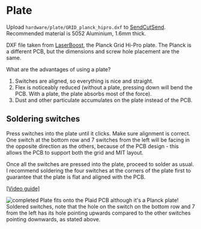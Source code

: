 # Plate

Upload `hardware/plate/GRID_planck_hipro.dxf`
to [SendCutSend](https://sendcutsend.com/).
Recommended material is 5052 Aluminium, 1.6mm thick.

DXF file taken from [LaserBoost](https://www.laserboost.com/plates-planck),
the Planck Grid Hi-Pro plate. The Planck is a different PCB, but the dimensions
and screw hole placement are the same.

What are the advantages of using a plate?

1. Switches are aligned, so everything is nice and straight.
2. Flex is noticeably reduced (without a plate, pressing down will bend
the PCB. With a plate, the plate absorbs most of the force).
3. Dust and other particulate accumulates on the plate instead of the PCB.

## Soldering switches
Press switches into the plate until it clicks.
Make sure alignment is correct.
One switch at the bottom row and 7 switches from the left will be facing in the
opposite direction as the others, because of the PCB design -
this allows the PCB to support both the grid and MIT layout.

Once all the switches are pressed into the plate, proceed to solder as usual.
I recommend soldering the four switches at the corners of the plate first
to guarantee that the plate is flat and aligned with the PCB.

[[Video guide]](https://www.youtube.com/watch?v=NNLFTtYiXNg)

![completed](../img/completed.png)
Plate fits onto the Plaid PCB although it's a Planck plate!
Soldered switches, note that the hole on the switch on the bottom row
and 7 from the left has its hole pointing upwards compared to the other switches
pointing downwards, as stated above.

